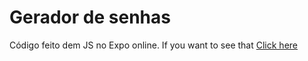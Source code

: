 # Gerador de senhas
 Código feito dem JS no Expo online. If you want to see that [Click here](https://snack.expo.dev/@patriciaban/d9ecec)

